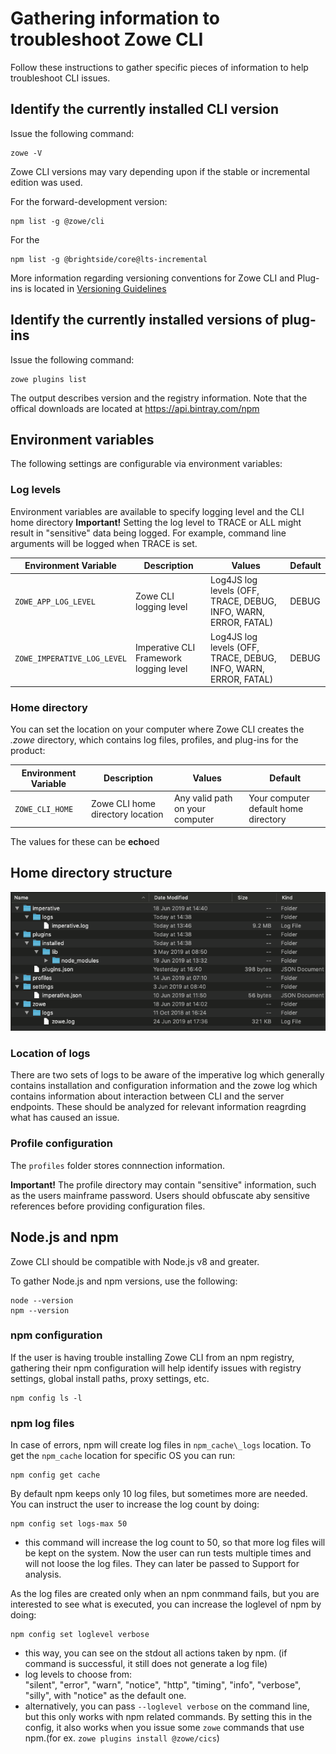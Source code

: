 # Gathering information to troubleshoot Zowe CLI

Follow these instructions to gather specific pieces of information to help troubleshoot CLI issues.

## Identify the currently installed CLI version

Issue the following command:

```
zowe -V 
``` 

Zowe CLI versions may vary depending upon if the stable or incremental edition was used.  

For the forward-development version:

```
npm list -g @zowe/cli
```

For the 

```
npm list -g @brightside/core@lts-incremental
```

More information regarding versioning conventions for Zowe CLI and Plug-ins is located in [Versioning Guidelines](https://github.com/zowe/zowe-cli/blob/master/docs/MaintainerVersioning.md) 

## Identify the currently installed versions of plug-ins

Issue the following command:
```
zowe plugins list
```
The output describes version and the registry information. Note that the offical downloads are located at https://api.bintray.com/npm

## Environment variables

The following settings are configurable via environment variables: 

### Log levels

Environment variables are available to specify logging level and the CLI home directory
**Important\!** Setting the log level to TRACE or ALL might result in "sensitive" data being logged. For example, command line arguments will be logged when TRACE is set.

| Environment Variable | Description | Values | Default |
| ---------------------- | ----------- |------- | ------- |
| `ZOWE_APP_LOG_LEVEL`        | Zowe CLI logging level            | Log4JS log levels (OFF, TRACE, DEBUG, INFO, WARN, ERROR, FATAL) | DEBUG   |
| `ZOWE_IMPERATIVE_LOG_LEVEL` | Imperative CLI Framework logging level | Log4JS log levels (OFF, TRACE, DEBUG, INFO, WARN, ERROR, FATAL) | DEBUG   |

### Home directory

You can set the location on your computer where Zowe CLI creates the *.zowe* directory, which contains log files, profiles, and plug-ins for the product:

| Environment Variable | Description | Values | Default |
| ---------------------- | ----------- | ------ | ------- |
| `ZOWE_CLI_HOME`  | Zowe CLI home directory location | Any valid path on your computer | Your computer default home directory |

The values for these can be **echo**ed

## Home directory structure

![Home Directory](../../images/troubleshoot/cli/home_struc.png)

### Location of logs

There are two sets of logs to be aware of the imperative log which generally contains installation and configuration information and the zowe log which contains information about interaction between CLI and the server endpoints. These should be analyzed for relevant information reagrding what has caused an issue.

### Profile configuration

The `profiles` folder stores connnection information. 

**Important\!** The profile directory may contain "sensitive" information, such as the users mainframe password. Users should obfuscate aby sensitive references before providing configuration files.

## Node.js and npm
Zowe CLI should be compatible with Node.js v8 and greater. 

To gather Node.js and npm versions, use the following:
```
node --version
npm --version
```

### npm configuration 
If the user is having trouble installing Zowe CLI from an npm registry, gathering their npm configuration will help identify issues with registry settings, global install paths, proxy settings, etc.
```
npm config ls -l
```
### npm log files
In case of errors, npm will create log files in `npm_cache\_logs` location. To get the `npm_cache` location for specific OS you can run:
```
npm config get cache
```
By default npm keeps only 10 log files, but sometimes more are needed. You can instruct the user to increase the log count by doing:
```
npm config set logs-max 50
```
- this command will increase the log count to 50, so that more log files will be kept on the system. Now the user can run tests multiple times and will not loose the log files. They can later be passed to Support for analysis. 

As the log files are created only when an npm conmmand fails, but you are interested to see what is executed, you can increase the loglevel of npm by doing:
```
npm config set loglevel verbose
```
- this way, you can see on the stdout all actions taken by npm. (if command is successful, it still does not generate a log file)
- log levels to choose from:   
"silent", "error", "warn", "notice", "http", "timing", "info", "verbose", "silly", with "notice" as the default one. 
- alternatively, you can pass `--loglevel verbose` on the command line, but this only works with npm related commands. By setting this in the config, it also works when you issue some `zowe` commands that use npm.(for ex. `zowe plugins install @zowe/cics`)
